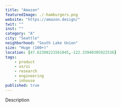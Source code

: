 ```yaml
---
title: "Amazon"
featuredImage: ./-hamburgers.png
website: "https://amazon.design/"
twit: ""
inst: ""
category: "A"
city: "Seattle"
neighborhood: "South Lake Union"
size: "Huge (100+)"
location: [47.62308221561045,-122.33940305922536]
tags:
    - product
    - ux/ui
    - research
    - engineering
    - inhouse
published: true
---
```


Description
